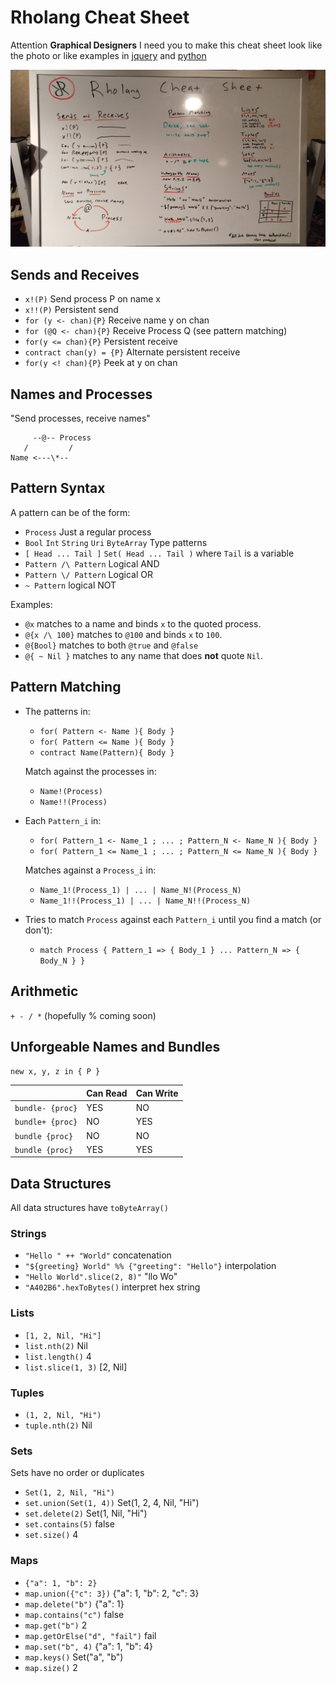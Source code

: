# Rholang Cheat Sheet

Attention **Graphical Designers** I need you to make this cheat sheet look like the photo or like examples in [jquery](http://www.cheat-sheets.org/saved-copy/jquery12_colorcharge.png) and [python](http://sixthresearcher.com/wp-content/uploads/2016/12/Python3_reference_cheat_sheet_front.png)

![Mockup of rendered cheat sheet](whiteboard.jpg)

## Sends and Receives
* `x!(P)` Send process P on name x
* `x!!(P)` Persistent send
* `for (y <- chan){P}` Receive name y on chan
* `for (@Q <- chan){P}` Receive Process Q (see pattern matching)
* `for(y <= chan){P}` Persistent receive
* `contract chan(y) = {P}` Alternate persistent receive
* `for(y <! chan){P}` Peek at y on chan

## Names and Processes
"Send processes, receive names"
```
     --@-- Process
   /         /  
Name <---\*--
```

## Pattern Syntax

A pattern can be of the form:
* `Process` Just a regular process
* `Bool` `Int` `String` `Uri` `ByteArray` Type patterns
* `[ Head ... Tail ]` `Set( Head ... Tail )` where `Tail` is a variable
* `Pattern /\ Pattern` Logical AND
* `Pattern \/ Pattern` Logical OR
* `~ Pattern` logical NOT

Examples:
* `@x` matches to a name and binds `x` to the quoted process.
* `@{x /\ 100}` matches to `@100` and binds `x` to `100`.
* `@{Bool}` matches to both `@true` and `@false`
* `@{ ~ Nil }` matches to any name that does __not__ quote `Nil`.

## Pattern Matching

* The patterns in:
    * `for( Pattern <- Name ){ Body }`
    * `for( Pattern <= Name ){ Body }`
    * `contract Name(Pattern){ Body }`

    Match against the processes in:
    * `Name!(Process)`
    * `Name!!(Process)`

* Each `Pattern_i` in:
    * `for( Pattern_1 <- Name_1 ; ... ; Pattern_N <- Name_N ){ Body }`
    * `for( Pattern_1 <= Name_1 ; ... ; Pattern_N <= Name_N ){ Body }`

    Matches against a `Process_i` in:
    * `Name_1!(Process_1) | ... | Name_N!(Process_N)`
    * `Name_1!!(Process_1) | ... | Name_N!!(Process_N)`

* Tries to match `Process` against each `Pattern_i` until you find a match (or don't):
    * `match Process {
        Pattern_1 => { Body_1 }
        ...
        Pattern_N => { Body_N }
      }`

## Arithmetic
`+ - / *` (hopefully % coming soon)

## Unforgeable Names and Bundles
`new x, y, z in { P }`

|        | Can Read | Can Write |
| ------ | -------- | --------- |
| `bundle- {proc}`  | YES |  NO |
| `bundle+ {proc}`  | NO  | YES |
| `bundle {proc}`   | NO  |  NO |
| `bundle {proc}`   | YES | YES |

## Data Structures
All data structures have `toByteArray()`

### Strings
* `"Hello " ++ "World"` concatenation
* `"${greeting} World" %% {"greeting": "Hello"}` interpolation
* `"Hello World".slice(2, 8)"` "llo Wo"
* `"A402B6".hexToBytes()` interpret hex string

### Lists
* `[1, 2, Nil, "Hi"]`
* `list.nth(2)` Nil
* `list.length()` 4
* `list.slice(1, 3)` [2, Nil]

### Tuples
* `(1, 2, Nil, "Hi")`
* `tuple.nth(2)` Nil

### Sets
Sets have no order or duplicates
* `Set(1, 2, Nil, "Hi")`
* `set.union(Set(1, 4))` Set(1, 2, 4, Nil, "Hi")
* `set.delete(2)` Set(1, Nil, "Hi")
* `set.contains(5)` false
* `set.size()` 4

### Maps
* `{"a": 1, "b": 2}`
* `map.union({"c": 3})` {"a": 1, "b": 2, "c": 3}
* `map.delete("b")` {"a": 1}
* `map.contains("c")` false
* `map.get("b")` 2
* `map.getOrElse("d", "fail")` fail
* `map.set("b", 4)` {"a": 1, "b": 4}
* `map.keys()` Set("a", "b")
* `map.size()` 2
